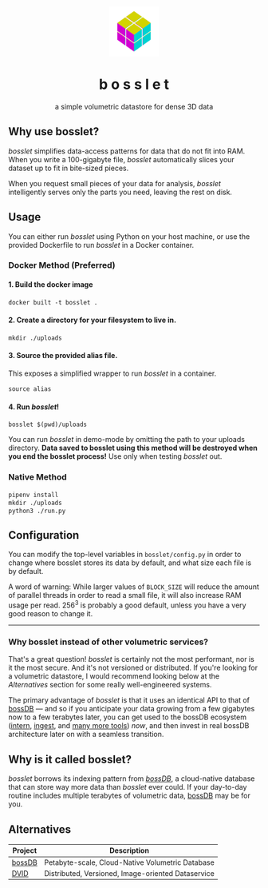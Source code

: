 <p align="center">
 <img align="center" alt="bosslet" src="./logo.png" width="100" />
 <h1 align="center" fontsize="2em">b o s s l e t</h1>
</p>
<p align="center">a simple volumetric datastore for dense 3D data</p>

## Why use bosslet?

*bosslet* simplifies data-access patterns for data that do not fit into RAM. When you write a 100-gigabyte file, *bosslet* automatically slices your dataset up to fit in bite-sized pieces.

When you request small pieces of your data for analysis, *bosslet* intelligently serves only the parts you need, leaving the rest on disk.

## Usage

You can either run *bosslet* using Python on your host machine, or use the provided Dockerfile to run *bosslet* in a Docker container.

### Docker Method (Preferred)

#### 1. Build the docker image

```shell
docker built -t bosslet .
```

#### 2. Create a directory for your filesystem to live in.

```shell
mkdir ./uploads
```

#### 3. Source the provided alias file.

This exposes a simplified wrapper to run *bosslet* in a container.

```shell
source alias
```

#### 4. Run *bosslet*!

```shell
bosslet $(pwd)/uploads
```

You can run *bosslet* in demo-mode by omitting the path to your uploads directory. **Data saved to bosslet using this method will be destroyed when you end the bosslet process!** Use only when testing *bosslet* out.

### Native Method

```shell
pipenv install
mkdir ./uploads
python3 ./run.py
```

## Configuration

You can modify the top-level variables in `bosslet/config.py` in order to change where bosslet stores its data by default, and what size each file is by default.

A word of warning: While larger values of `BLOCK_SIZE` will reduce the amount of parallel threads in order to read a small file, it will also increase RAM usage per read. 256<sup>3</sup> is probably a good default, unless you have a very good reason to change it.

---

### Why bosslet instead of other volumetric services?

That's a great question! *bosslet* is certainly not the most performant, nor is it the most secure. And it's not versioned or distributed. If you're looking for a volumetric datastore, I would recommend looking below at the _Alternatives_ section for some really well-engineered systems.

The primary advantage of *bosslet* is that it uses an identical API to that of [bossDB](https://bossdb.org) — and so if you anticipate your data growing from a few gigabytes now to a few terabytes later, you can get used to the bossDB ecosystem ([intern](https://https://github.com/jhuapl-boss/intern), [ingest](https://github.com/jhuapl-boss/ingest-client), and [many more tools](https://github.com/aplbrain/)) _now_, and then invest in real bossDB architecture later on with a seamless transition.

## Why is it called bosslet?

*bosslet* borrows its indexing pattern from _[bossDB](https://bossdb.org)_, a cloud-native database that can store way more data than *bosslet* ever could. If your day-to-day routine includes multiple terabytes of volumetric data, [bossDB](https://bossdb.org) may be for you.

## Alternatives

| Project | Description |
|---------|-------------|
| [bossDB](https://bossdb.org) | Petabyte-scale, Cloud-Native Volumetric Database |
| [DVID](https://github.com/janelia-flyem/dvid) | Distributed, Versioned, Image-oriented Dataservice
